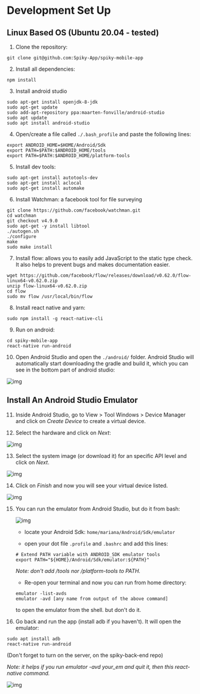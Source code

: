 # Development Set Up

## Linux Based OS (Ubuntu 20.04 - tested)

1. Clone the repository:

```
git clone git@github.com:Spiky-App/spiky-mobile-app
```

2. Install all dependencies:

```
npm install
```

3. Install android studio

```
sudo apt-get install openjdk-8-jdk 
sudo apt-get update
sudo add-apt-repository ppa:maarten-fonville/android-studio
sudo apt update
sudo apt install android-studio
```

4. Open/create a file called `./.bash_profile` and paste the following lines:

```
export ANDROID_HOME=$HOME/Android/Sdk 
export PATH=$PATH:$ANDROID_HOME/tools 
export PATH=$PATH:$ANDROID_HOME/platform-tools
```

5. Install dev tools:

```
sudo apt-get install autotools-dev
sudo apt-get install aclocal 
sudo apt-get install automake
```

6. Install Watchman: a facebook tool for file surveying

```
git clone https://github.com/facebook/watchman.git 
cd watchman 
git checkout v4.9.0
sudo apt-get -y install libtool
./autogen.sh 
./configure 
make 
sudo make install 
```

7. Install flow: allows you to easily add JavaScript to the static type check. It also helps to prevent bugs and makes documentation easier.

```
wget https://github.com/facebook/flow/releases/download/v0.62.0/flow-linux64-v0.62.0.zip 
unzip flow-linux64-v0.62.0.zip 
cd flow 
sudo mv flow /usr/local/bin/flow
```

8. Install react native and yarn:

```
sudo npm install -g react-native-cli
```

9. Run on android:

```
cd spiky-mobile-app
react-native run-android 
```

10. Open Android Studio and open the `./android/` folder. Android Studio will automatically start downloading the gradle and build it, which you can see in the bottom part of android studio:

![img](res/gradle-download.png)

## Install An Android Studio Emulator

11. Inside Android Studio, go to View > Tool Windows > Device Manager and click on *Create Device* to create a virtual device.

12. Select the hardware and click on *Next*:

![img](res/step-12.png)

13. Select the system image (or download it) for an specific API level and click on *Next*.

![img](res/step-13.png)

14. Click on *Finish* and now you will see your virtual device listed.

![img](res/step-14.png)

15. You can run the emulator from Android Studio, but do it from bash:

    ![img](res/step-em.png)

    - locate your Android Sdk: `home/mariana/Android/Sdk/emulator`

    - open your dot file `.profile` and `.bashrc` and add this lines:

    ```
    # Extend PATH variable with ANDROID_SDK emulator tools            
    export PATH="${HOME}/Android/Sdk/emulator:${PATH}"    
    ```
    *Note: don't add /tools nor /platform-tools to PATH.*

    - Re-open your terminal and now you can run from home directory:

    ```
    emulator -list-avds
    emulator -avd [any name from output of the above command]
    ```
    to open the emulator from the shell. but don't do it.

16. Go back and run the app (install adb if you haven't). It will open the emulator:

```
sudo apt install adb
react-native run-android
```

(Don't forget to turn on the server, on the spiky-back-end repo)

*Note: it helps if you run emulator -avd your_em and quit it, then this react-native command.*

![img](res/em-err.png)